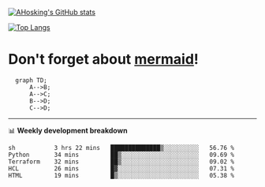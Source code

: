 [![AHosking's GitHub stats](https://github-readme-stats.vercel.app/api?username=ahosking&count_private=true&show_icons=true&theme=onedark&hide_rank=true&include_all_commits=true)](https://github.com/ahosking)

[![Top Langs](https://github-readme-stats.vercel.app/api/top-langs/?username=ahosking&layout=compact&theme=onedark)](https://github.com/ahosking)


# Don't forget about [mermaid](https://github.blog/2022-02-14-include-diagrams-markdown-files-mermaid/)!

```mermaid
  graph TD;
      A-->B;
      A-->C;
      B-->D;
      C-->D;
```
-------

📊 **Weekly development breakdown**

<!--START_SECTION:waka-->

```text
sh           3 hrs 22 mins   ██████████████▒░░░░░░░░░░   56.76 %
Python       34 mins         ██▒░░░░░░░░░░░░░░░░░░░░░░   09.69 %
Terraform    32 mins         ██▒░░░░░░░░░░░░░░░░░░░░░░   09.02 %
HCL          26 mins         █▓░░░░░░░░░░░░░░░░░░░░░░░   07.31 %
HTML         19 mins         █▒░░░░░░░░░░░░░░░░░░░░░░░   05.38 %
```

<!--END_SECTION:waka-->
